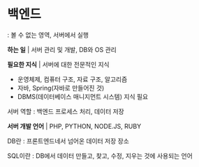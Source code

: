 # 백엔드

 : 볼 수 없는 영역, 서버에서 실행

**하는 일** | 서버 관리 및 개발,  DB와 OS 관리

**필요한 지식** | 서버에 대한 전문적인 지식

- 운영체제, 컴퓨터 구조, 자료 구조, 알고리즘
- 자바,  Spring(자바로 만들어진 것)
- DBMS(데이터베이스 매니지먼트 시스템) 지식 필요

서버 역할 : 백엔드 프로세스 처리, 데이터 저장

**서버 개발 언어** | PHP, PYTHON, NODE.JS, RUBY

DB란 : 프론트엔드네서 넘어온 데이터 저장 장소

SQL이란 : DB에서 데이터 만들고, 찾고, 수정, 지우는 것에 사용되는 언어
